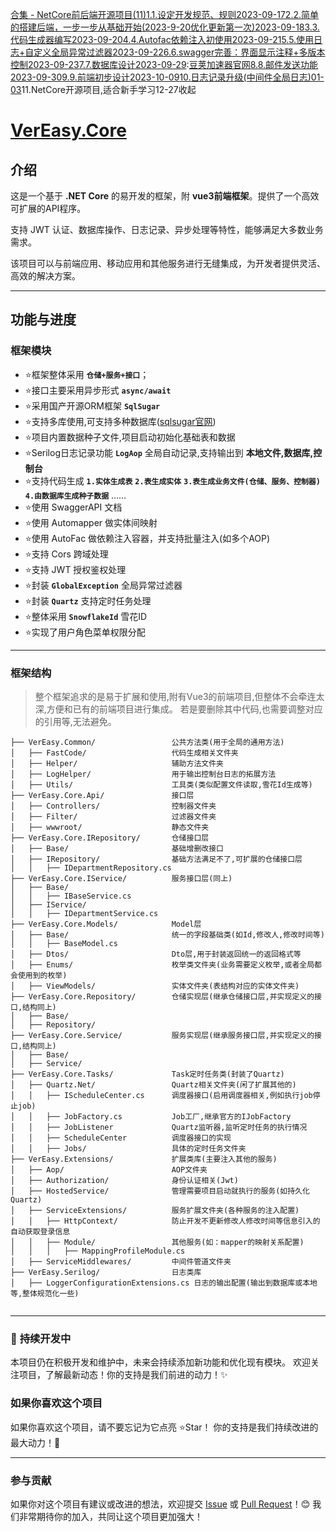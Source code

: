 [合集 \- NetCore前后端开源项目(11\)](https://github.com)[1\.1\.设定开发规范、规则2023\-09\-17](https://github.com/zhang-3/p/17709156.html)[2\.2\.简单的搭建后端，一步一步从基础开始(2023\-9\-20优化更新第一次)2023\-09\-18](https://github.com/zhang-3/p/17709227.html)[3\.3\.代码生成器编写2023\-09\-20](https://github.com/zhang-3/p/17716260.html)[4\.4\.Autofac依赖注入初使用2023\-09\-21](https://github.com/zhang-3/p/17721070.html)[5\.5\.使用日志\+自定义全局异常过滤器2023\-09\-22](https://github.com/zhang-3/p/17722360.html)[6\.6\.swagger完善：界面显示注释\+多版本控制2023\-09\-23](https://github.com/zhang-3/p/17724845.html)[7\.7\.数据库设计2023\-09\-29](https://github.com/zhang-3/p/17737217.html):[豆荚加速器官网](https://baitenghuo.com)[8\.8\.邮件发送功能2023\-09\-30](https://github.com/zhang-3/p/17738032.html)[9\.9\.前端初步设计2023\-10\-09](https://github.com/zhang-3/p/17751748.html)[10\.日志记录升级(中间件全局日志)01\-03](https://github.com/zhang-3/p/17943024)11\.NetCore开源项目,适合新手学习12\-27收起
# [VerEasy.Core](https://github.com "VerEasy.Core")


## 介绍


这是一个基于 **.NET Core** 的易开发的框架，附 **vue3前端框架**。提供了一个高效可扩展的API程序。


支持 JWT 认证、数据库操作、日志记录、异步处理等特性，能够满足大多数业务需求。


该项目可以与前端应用、移动应用和其他服务进行无缝集成，为开发者提供灵活、高效的解决方案。




---


## 功能与进度


### 框架模块


* ⭐框架整体采用 **`仓储+服务+接口`**；
* ⭐接口主要采用异步形式 **`async/await`**
* ⭐采用国产开源ORM框架 **`SqlSugar`**
* ⭐支持多库使用,可支持多种数据库([sqlsugar官网](https://github.com "sqlsugar官网"))
* ⭐项目内置数据种子文件,项目启动初始化基础表和数据
* ⭐Serilog日志记录功能 **`LogAop`** 全局自动记录,支持输出到 **本地文件,数据库,控制台**
* ⭐支持代码生成
**`1.实体生成表`**
**`2.表生成实体`**
**`3.表生成业务文件(仓储、服务、控制器)`**
**`4.由数据库生成种子数据`**
……
* ⭐使用 SwaggerAPI 文档
* ⭐使用 Automapper 做实体间映射
* ⭐使用 AutoFac 做依赖注入容器，并支持批量注入(如多个AOP)
* ⭐支持 Cors 跨域处理
* ⭐支持 JWT 授权鉴权处理
* ⭐封装 **`GlobalException`** 全局异常过滤器
* ⭐封装 **`Quartz`** 支持定时任务处理
* ⭐整体采用 **`SnowflakeId`** 雪花ID
* ⭐实现了用户角色菜单权限分配




---


### 框架结构



> 整个框架追求的是易于扩展和使用,附有Vue3的前端项目,但整体不会牵连太深,方便和已有的前端项目进行集成。
> 若是要删除其中代码,也需要调整对应的引用等,无法避免。



```
├── VerEasy.Common/                 公共方法类(用于全局的通用方法)
│   ├── FastCode/                   代码生成相关文件夹
│   ├── Helper/                     辅助方法文件夹
│   ├── LogHelper/                  用于输出控制台日志的拓展方法
│   ├── Utils/                      工具类(类似配置文件读取,雪花Id生成等)
├── VerEasy.Core.Api/               接口层
│   ├── Controllers/                控制器文件夹
│   ├── Filter/                     过滤器文件夹
│   ├── wwwroot/                    静态文件夹
├── VerEasy.Core.IRepository/       仓储接口层
│   ├── Base/                       基础增删改接口
│   ├── IRepository/                基础方法满足不了,可扩展的仓储接口层
│   │   ├── IDepartmentRepository.cs
├── VerEasy.Core.IService/          服务接口层(同上)
│   ├── Base/
│   │   ├── IBaseService.cs
│   ├── IService/
│   │   ├── IDepartmentService.cs
├── VerEasy.Core.Models/            Model层
│   ├── Base/                       统一的字段基础类(如Id,修改人,修改时间等)
│   │   ├── BaseModel.cs
│   ├── Dtos/                       Dto层,用于封装返回统一的返回格式等
│   ├── Enums/                      枚举类文件夹(业务需要定义枚举,或者全局都会使用到的枚举)
│   ├── ViewModels/                 实体文件夹(表结构对应的实体文件夹)
├── VerEasy.Core.Repository/        仓储实现层(继承仓储接口层,并实现定义的接口,结构同上)
│   ├── Base/
│   ├── Repository/
├── VerEasy.Core.Service/           服务实现层(继承服务接口层,并实现定义的接口,结构同上)
│   ├── Base/
│   ├── Service/
├── VerEasy.Core.Tasks/             Task定时任务类(封装了Quartz)
│   ├── Quartz.Net/                 Quartz相关文件夹(闲了扩展其他的)
│   │   ├── IScheduleCenter.cs      调度器接口(启用调度器相关,例如执行job停止job)
│   │   ├── JobFactory.cs           Job工厂,继承官方的IJobFactory
│   │   ├── JobListener             Quartz监听器,监听定时任务的执行情况
│   │   ├── ScheduleCenter          调度器接口的实现
│   │   ├── Jobs/                   具体的定时任务文件夹
├── VerEasy.Extensions/             扩展类库(主要注入其他的服务)
│   ├── Aop/                        AOP文件夹
│   ├── Authorization/              身份认证相关(Jwt)
│   ├── HostedService/              管理需要项目启动就执行的服务(如持久化Quartz)
│   ├── ServiceExtensions/          服务扩展文件夹(各种服务的注入配置)
│   │   ├── HttpContext/            防止开发不更新修改人修改时间等信息引入的自动获取登录信息
│   │   ├── Module/                 其他服务(如：mapper的映射关系配置)
│   │   │   ├── MappingProfileModule.cs
│   ├── ServiceMiddlewares/         中间件管道文件夹
├── VerEasy.Serilog/                日志类库
│   ├── LoggerConfigurationExtensions.cs 日志的输出配置(输出到数据库或本地等,整体规范化一些)


```



---


### 🚀 **持续开发中**


本项目仍在积极开发和维护中，未来会持续添加新功能和优化现有模块。
欢迎关注项目，了解最新动态！你的支持是我们前进的动力！✨


### 如果你喜欢这个项目


如果你喜欢这个项目，请不要忘记为它点亮 ⭐Star！
你的支持是我们持续改进的最大动力！🎉




---


### 参与贡献


如果你对这个项目有建议或改进的想法，欢迎提交 [Issue](https://github.com) 或 [Pull Request](https://github.com)！😊
我们非常期待你的加入，共同让这个项目更加强大！


